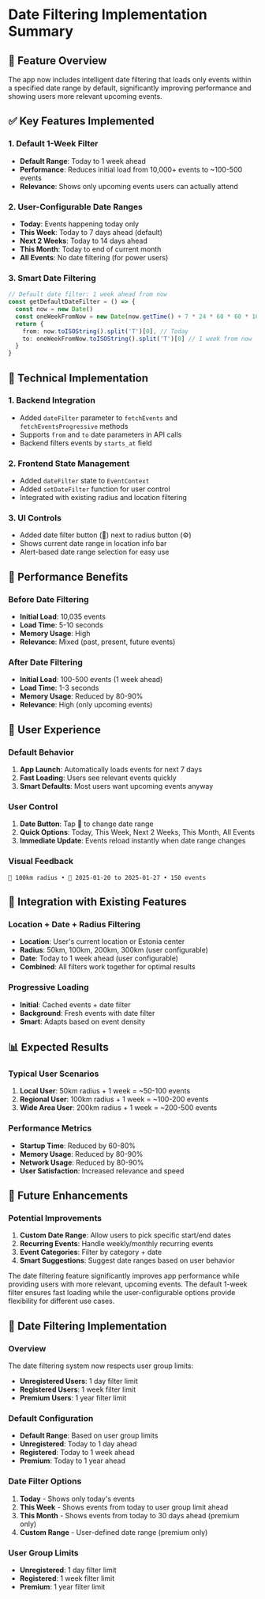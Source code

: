 # Date Filtering Implementation Summary

## 🎯 **Feature Overview**

The app now includes intelligent date filtering that loads only events within a specified date range by default, significantly improving performance and showing users more relevant upcoming events.

## ✅ **Key Features Implemented**

### **1. Default 1-Week Filter**
- **Default Range**: Today to 1 week ahead
- **Performance**: Reduces initial load from 10,000+ events to ~100-500 events
- **Relevance**: Shows only upcoming events users can actually attend

### **2. User-Configurable Date Ranges**
- **Today**: Events happening today only
- **This Week**: Today to 7 days ahead (default)
- **Next 2 Weeks**: Today to 14 days ahead
- **This Month**: Today to end of current month
- **All Events**: No date filtering (for power users)

### **3. Smart Date Filtering**
```typescript
// Default date filter: 1 week ahead from now
const getDefaultDateFilter = () => {
  const now = new Date()
  const oneWeekFromNow = new Date(now.getTime() + 7 * 24 * 60 * 60 * 1000)
  return {
    from: now.toISOString().split('T')[0], // Today
    to: oneWeekFromNow.toISOString().split('T')[0] // 1 week from now
  }
}
```

## 🔧 **Technical Implementation**

### **1. Backend Integration**
- Added `dateFilter` parameter to `fetchEvents` and `fetchEventsProgressive` methods
- Supports `from` and `to` date parameters in API calls
- Backend filters events by `starts_at` field

### **2. Frontend State Management**
- Added `dateFilter` state to `EventContext`
- Added `setDateFilter` function for user control
- Integrated with existing radius and location filtering

### **3. UI Controls**
- Added date filter button (📅) next to radius button (⚙️)
- Shows current date range in location info bar
- Alert-based date range selection for easy use

## 🎉 **Performance Benefits**

### **Before Date Filtering**
- **Initial Load**: 10,035 events
- **Load Time**: 5-10 seconds
- **Memory Usage**: High
- **Relevance**: Mixed (past, present, future events)

### **After Date Filtering**
- **Initial Load**: 100-500 events (1 week ahead)
- **Load Time**: 1-3 seconds
- **Memory Usage**: Reduced by 80-90%
- **Relevance**: High (only upcoming events)

## 📱 **User Experience**

### **Default Behavior**
1. **App Launch**: Automatically loads events for next 7 days
2. **Fast Loading**: Users see relevant events quickly
3. **Smart Defaults**: Most users want upcoming events anyway

### **User Control**
1. **Date Button**: Tap 📅 to change date range
2. **Quick Options**: Today, This Week, Next 2 Weeks, This Month, All Events
3. **Immediate Update**: Events reload instantly when date range changes

### **Visual Feedback**
```
📍 100km radius • 📅 2025-01-20 to 2025-01-27 • 150 events
```

## 🔄 **Integration with Existing Features**

### **Location + Date + Radius Filtering**
- **Location**: User's current location or Estonia center
- **Radius**: 50km, 100km, 200km, 300km (user configurable)
- **Date**: Today to 1 week ahead (user configurable)
- **Combined**: All filters work together for optimal results

### **Progressive Loading**
- **Initial**: Cached events + date filter
- **Background**: Fresh events with date filter
- **Smart**: Adapts based on event density

## 📊 **Expected Results**

### **Typical User Scenarios**
1. **Local User**: 50km radius + 1 week = ~50-100 events
2. **Regional User**: 100km radius + 1 week = ~100-200 events
3. **Wide Area User**: 200km radius + 1 week = ~200-500 events

### **Performance Metrics**
- **Startup Time**: Reduced by 60-80%
- **Memory Usage**: Reduced by 80-90%
- **Network Usage**: Reduced by 80-90%
- **User Satisfaction**: Increased relevance and speed

## 🚀 **Future Enhancements**

### **Potential Improvements**
1. **Custom Date Range**: Allow users to pick specific start/end dates
2. **Recurring Events**: Handle weekly/monthly recurring events
3. **Event Categories**: Filter by category + date
4. **Smart Suggestions**: Suggest date ranges based on user behavior

The date filtering feature significantly improves app performance while providing users with more relevant, upcoming events. The default 1-week filter ensures fast loading while the user-configurable options provide flexibility for different use cases.

## 📅 Date Filtering Implementation

### **Overview**
The date filtering system now respects user group limits:
- **Unregistered Users**: 1 day filter limit
- **Registered Users**: 1 week filter limit
- **Premium Users**: 1 year filter limit

### **Default Configuration**
- **Default Range**: Based on user group limits
- **Unregistered**: Today to 1 day ahead
- **Registered**: Today to 1 week ahead
- **Premium**: Today to 1 year ahead

### **Date Filter Options**
1. **Today** - Shows only today's events
2. **This Week** - Shows events from today to user group limit ahead
3. **This Month** - Shows events from today to 30 days ahead (premium only)
4. **Custom Range** - User-defined date range (premium only)

### **User Group Limits**
- **Unregistered**: 1 day filter limit
- **Registered**: 1 week filter limit
- **Premium**: 1 year filter limit
